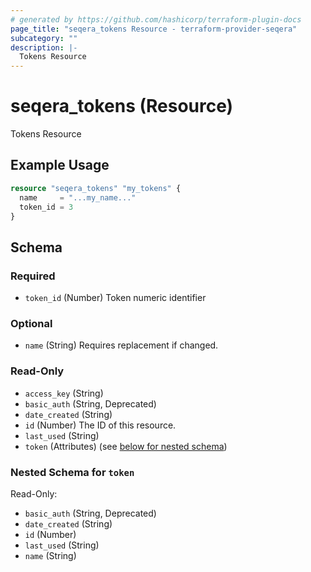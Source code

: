 ```yaml
---
# generated by https://github.com/hashicorp/terraform-plugin-docs
page_title: "seqera_tokens Resource - terraform-provider-seqera"
subcategory: ""
description: |-
  Tokens Resource
---
```


# seqera_tokens (Resource)

Tokens Resource

## Example Usage

```terraform
resource "seqera_tokens" "my_tokens" {
  name     = "...my_name..."
  token_id = 3
}
```

<!-- schema generated by tfplugindocs -->
## Schema

### Required

- `token_id` (Number) Token numeric identifier

### Optional

- `name` (String) Requires replacement if changed.

### Read-Only

- `access_key` (String)
- `basic_auth` (String, Deprecated)
- `date_created` (String)
- `id` (Number) The ID of this resource.
- `last_used` (String)
- `token` (Attributes) (see [below for nested schema](#nestedatt--token))

<a id="nestedatt--token"></a>
### Nested Schema for `token`

Read-Only:

- `basic_auth` (String, Deprecated)
- `date_created` (String)
- `id` (Number)
- `last_used` (String)
- `name` (String)
